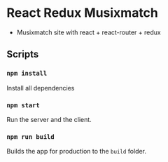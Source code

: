 # React Redux Musixmatch
* Musixmatch site with react + react-router + redux

## Scripts

### `npm install`

Install all dependencies

### `npm start`

Run the server and the client.

### `npm run build`

Builds the app for production to the `build` folder.